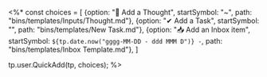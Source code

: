 <%*
const choices = [
        {option: "💭 Add a Thought", startSymbol: "~", path: "bins/templates/Inputs/Thought.md"},
        {option: "✔ Add a Task", startSymbol: "", path: "bins/templates/New Task.md"},
        {option: "📥 Add an Inbox item", startSymbol: `${tp.date.now("gggg-MM-DD - ddd MMM D")} -`, path: "bins/templates/Inbox Template.md"},
]

tp.user.QuickAdd(tp, choices);
%>